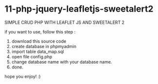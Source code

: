 # 11-php-jquery-leafletjs-sweetalert2
SIMPLE CRUD PHP WITH LEAFLET JS AND SWEETALERT 2

if you want to use, follow this step :

1. download this source code
2. create database in phpmyadmin
3. import table data_map.sql
4. open file config.php
5. change database name with your database name.
6. done.

hope you enjoy! :)
